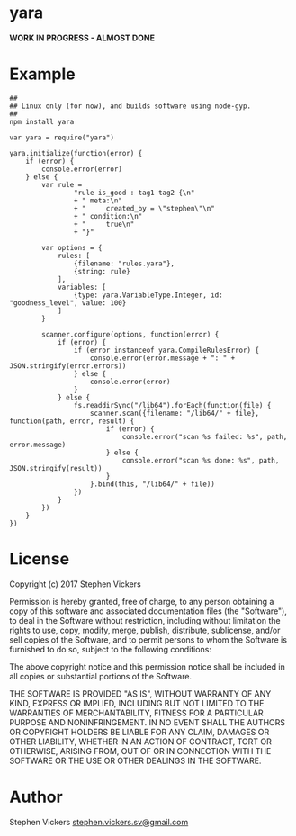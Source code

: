 
# yara 

**WORK IN PROGRESS - ALMOST DONE**

# Example

	##
	## Linux only (for now), and builds software using node-gyp.
	##
	npm install yara

	var yara = require("yara")

	yara.initialize(function(error) {
		if (error) {
			console.error(error)
		} else {
			var rule =
					"rule is_good : tag1 tag2 {\n"
					+ "	meta:\n"
					+ "		created_by = \"stephen\"\n"
					+ "	condition:\n"
					+ "		true\n"
					+ "}"
		
			var options = {
				rules: [
					{filename: "rules.yara"},
					{string: rule}
				],
				variables: [
					{type: yara.VariableType.Integer, id: "goodness_level", value: 100}
				]
			}

			scanner.configure(options, function(error) {
				if (error) {
					if (error instanceof yara.CompileRulesError) {
						console.error(error.message + ": " + JSON.stringify(error.errors))
					} else {
						console.error(error)
					}
				} else {
					fs.readdirSync("/lib64").forEach(function(file) {
						scanner.scan({filename: "/lib64/" + file}, function(path, error, result) {
							if (error) {
								console.error("scan %s failed: %s", path, error.message)
							} else {
								console.error("scan %s done: %s", path, JSON.stringify(result))
							}
						}.bind(this, "/lib64/" + file))
					})
				}
			})
		}
	})

# License

Copyright (c) 2017 Stephen Vickers

Permission is hereby granted, free of charge, to any person obtaining a copy
of this software and associated documentation files (the "Software"), to deal
in the Software without restriction, including without limitation the rights
to use, copy, modify, merge, publish, distribute, sublicense, and/or sell
copies of the Software, and to permit persons to whom the Software is
furnished to do so, subject to the following conditions:

The above copyright notice and this permission notice shall be included in
all copies or substantial portions of the Software.

THE SOFTWARE IS PROVIDED "AS IS", WITHOUT WARRANTY OF ANY KIND, EXPRESS OR
IMPLIED, INCLUDING BUT NOT LIMITED TO THE WARRANTIES OF MERCHANTABILITY,
FITNESS FOR A PARTICULAR PURPOSE AND NONINFRINGEMENT. IN NO EVENT SHALL THE
AUTHORS OR COPYRIGHT HOLDERS BE LIABLE FOR ANY CLAIM, DAMAGES OR OTHER
LIABILITY, WHETHER IN AN ACTION OF CONTRACT, TORT OR OTHERWISE, ARISING FROM,
OUT OF OR IN CONNECTION WITH THE SOFTWARE OR THE USE OR OTHER DEALINGS IN
THE SOFTWARE.

# Author

Stephen Vickers <stephen.vickers.sv@gmail.com>
